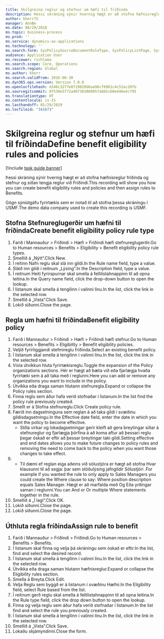 ```yaml
---
title: Skilgreina reglur og stefnur um hæfi til fríðinda
description: Þessi skráning sýnir hvernig hægt er að stofna hæfnisreglur fríðinda og stefnur og síðan tengja reglur við Fríðindi.
author: kherr75
manager: AnnBe
ms.date: 08/29/2018
ms.topic: business-process
ms.prod: ''
ms.service: dynamics-ax-applications
ms.technology: ''
ms.search.form: SysPolicySourceDocumentRuleType, SysPolicyListPage, SysPolicy, HcmBenefitEligibilityPolicy, HcmBenefit
audience: Application User
ms.reviewer: rschloma
ms.search.scope: Core, Operations
ms.search.region: Global
ms.author: kherr
ms.search.validFrom: 2016-06-30
ms.dyn365.ops.version: Version 7.0.0
ms.openlocfilehash: d346c3277e8f19020d6aa96cf6961c4c52ac28fb
ms.sourcegitcommit: 0f530e5f72a40f383868957a6b5cb0e446e4c795
ms.translationtype: HT
ms.contentlocale: is-IS
ms.lasthandoff: 01/29/2019
ms.locfileid: "341673"
---
```

# <a name="define-benefit-eligibility-rules-and-policies"></a><span data-ttu-id="38810-103">Skilgreina reglur og stefnur um hæfi til fríðinda</span><span class="sxs-lookup"><span data-stu-id="38810-103">Define benefit eligibility rules and policies</span></span>

[!include [task guide banner](../../includes/task-guide-banner.md)]

<span data-ttu-id="38810-104">Þessi skráning sýnir hvernig hægt er að stofna hæfnisreglur fríðinda og stefnur og síðan tengja reglur við Fríðindi.</span><span class="sxs-lookup"><span data-stu-id="38810-104">This recording will show you how you can create benefit eligibility rules and policies and then assign rules to Benefits.</span></span>  

<span data-ttu-id="38810-105">Gögn sýniútgáfu fyrirtækis sem er notað til að stofna þessa skráningu í USMF.</span><span class="sxs-lookup"><span data-stu-id="38810-105">The demo data company used to create this recording is USMF.</span></span>


## <a name="create-benefit-eligibility-policy-rule-type"></a><span data-ttu-id="38810-106">Stofna Stefnureglugerðir um hæfni til fríðinda</span><span class="sxs-lookup"><span data-stu-id="38810-106">Create benefit eligibility policy rule type</span></span>
1. <span data-ttu-id="38810-107">Farið í Mannauður > Fríðindi > Hæfi > Fríðindi hæfi stefnureglugerðir.</span><span class="sxs-lookup"><span data-stu-id="38810-107">Go to Human resources > Benefits > Eligibility > Benefit eligibility policy rule types.</span></span>
2. <span data-ttu-id="38810-108">Smellið á „Nýtt“.</span><span class="sxs-lookup"><span data-stu-id="38810-108">Click New.</span></span>
3. <span data-ttu-id="38810-109">Í reitinn Nafn reglu skal slá inn gildi.</span><span class="sxs-lookup"><span data-stu-id="38810-109">In the Rule name field, type a value.</span></span>
4. <span data-ttu-id="38810-110">Sláið inn gildi í reitnum „Lýsing“.</span><span class="sxs-lookup"><span data-stu-id="38810-110">In the Description field, type a value.</span></span>
5. <span data-ttu-id="38810-111">Í reitnum Heiti fyrirspurnar skal smella á fellilistahnappinn til að opna leitina.</span><span class="sxs-lookup"><span data-stu-id="38810-111">In the Query name field, click the drop-down button to open the lookup.</span></span>
6. <span data-ttu-id="38810-112">Í listanum skal smella á tengilinn í valinni línu.</span><span class="sxs-lookup"><span data-stu-id="38810-112">In the list, click the link in the selected row.</span></span>
7. <span data-ttu-id="38810-113">Smellið á „Vista“.</span><span class="sxs-lookup"><span data-stu-id="38810-113">Click Save.</span></span>
8. <span data-ttu-id="38810-114">Lokið síðunni.</span><span class="sxs-lookup"><span data-stu-id="38810-114">Close the page.</span></span>

## <a name="benefit-eligibility-policy"></a><span data-ttu-id="38810-115">Regla um hæfni til fríðinda</span><span class="sxs-lookup"><span data-stu-id="38810-115">Benefit eligibility policy</span></span>
1. <span data-ttu-id="38810-116">Farið í Mannauður > Fríðindi > Hæfi > Fríðindi hæfi stefnur.</span><span class="sxs-lookup"><span data-stu-id="38810-116">Go to Human resources > Benefits > Eligibility > Benefit eligibility policies.</span></span>
2. <span data-ttu-id="38810-117">Veljið fyrirliggjandi stefmireglu fríðinda.</span><span class="sxs-lookup"><span data-stu-id="38810-117">Select an existing benefit policy.</span></span>
3. <span data-ttu-id="38810-118">Í listanum skal smella á tengilinn í valinni línu.</span><span class="sxs-lookup"><span data-stu-id="38810-118">In the list, click the link in the selected row.</span></span>
4. <span data-ttu-id="38810-119">Víxla útvíkkun hluta fyrirtækisreglu.</span><span class="sxs-lookup"><span data-stu-id="38810-119">Toggle the expansion of the Policy organizations sections.</span></span>  <span data-ttu-id="38810-120">Hér er hægt að bæta við eða fjarlægja hvaða fyrirtæki sem á að taka með í reglunni.</span><span class="sxs-lookup"><span data-stu-id="38810-120">Here you can add or remove any organizations you want to include in the policy.</span></span>
5. <span data-ttu-id="38810-121">Útvíkka eða draga saman hlutann stefnuregla.</span><span class="sxs-lookup"><span data-stu-id="38810-121">Expand or collapse the Policy rules section.</span></span>
6. <span data-ttu-id="38810-122">Finna reglu sem áður hafa verið stofnaðar í listanum.</span><span class="sxs-lookup"><span data-stu-id="38810-122">In the list find the policy rule previously created.</span></span>
7. <span data-ttu-id="38810-123">Smellt er á Stofna stefnureglu.</span><span class="sxs-lookup"><span data-stu-id="38810-123">Click Create policy rule.</span></span>
8. <span data-ttu-id="38810-124">Færið inn dagsetninguna sem reglan á að taka gildi í svæðinu gildisdagsetningu.</span><span class="sxs-lookup"><span data-stu-id="38810-124">In the Effective date field, enter the date in which you want the policy to become effective.</span></span>
    * <span data-ttu-id="38810-125">Stilla virkar og lokadagsetningar gerir kleift að gera breytingar síðar á stefnureglur og fjarlægja þörfina á að koma aftur að þessari reglu þegar óskað er eftir að þessar breytingar taki gildi.</span><span class="sxs-lookup"><span data-stu-id="38810-125">Setting effective and end dates allows you to make future changes to policy rules and removing the need to come back to the policy when you want those changes to take effect.</span></span>  
9. 
    * <span data-ttu-id="38810-126">Til dæmi ef reglan eiga aðeins við sölustjóra er hægt að stofna Hvar klausunni til að segja: þar sem stöðulýsing jafngildir Sölustjóri .</span><span class="sxs-lookup"><span data-stu-id="38810-126">For example if you wanted the rule to only apply to Sales Managers you could create the Where clause to say: Where position description equals Sales Manager.</span></span>  <span data-ttu-id="38810-127">Hægt er að marfalda með Og Eða yrðingar saman í reglunni.</span><span class="sxs-lookup"><span data-stu-id="38810-127">You can And or Or multiple Where statements together in the rule.</span></span>  
10. <span data-ttu-id="38810-128">Smellið á „Í lagi“.</span><span class="sxs-lookup"><span data-stu-id="38810-128">Click OK.</span></span>
11. <span data-ttu-id="38810-129">Lokið síðunni.</span><span class="sxs-lookup"><span data-stu-id="38810-129">Close the page.</span></span>
12. <span data-ttu-id="38810-130">Lokið síðunni.</span><span class="sxs-lookup"><span data-stu-id="38810-130">Close the page.</span></span>

## <a name="assign-rule-to-benefit"></a><span data-ttu-id="38810-131">Úthluta regla fríðinda</span><span class="sxs-lookup"><span data-stu-id="38810-131">Assign rule to benefit</span></span>
1. <span data-ttu-id="38810-132">Farið í Mannauður > Fríðindi > Fríðindi.</span><span class="sxs-lookup"><span data-stu-id="38810-132">Go to Human resources > Benefits > Benefits.</span></span>
2. <span data-ttu-id="38810-133">Í listanum skal finna og velja þá skráningu sem óskað er eftir.</span><span class="sxs-lookup"><span data-stu-id="38810-133">In the list, find and select the desired record.</span></span>
3. <span data-ttu-id="38810-134">Í listanum skal smella á tengilinn í valinni línu.</span><span class="sxs-lookup"><span data-stu-id="38810-134">In the list, click the link in the selected row.</span></span>
4. <span data-ttu-id="38810-135">Útvíkka eða draga saman hlutann hæfnisreglur.</span><span class="sxs-lookup"><span data-stu-id="38810-135">Expand or collapse the Eligibility rules section.</span></span>
5. <span data-ttu-id="38810-136">Smella á Breyta.</span><span class="sxs-lookup"><span data-stu-id="38810-136">Click Edit.</span></span>
6. <span data-ttu-id="38810-137">Velja Reglu sem byggð er á listanum í svæðinu Hæfni.</span><span class="sxs-lookup"><span data-stu-id="38810-137">In the Eligibility field, select Rule based from the list.</span></span>
7. <span data-ttu-id="38810-138">Í reitnum gerð reglu skal smella á fellilistahnappinn til að opna leitina.</span><span class="sxs-lookup"><span data-stu-id="38810-138">In the Rule type field, click the drop down button to open the lookup.</span></span>
8. <span data-ttu-id="38810-139">Finna og velja reglu sem áður hafa verið stofnaðar í listanum.</span><span class="sxs-lookup"><span data-stu-id="38810-139">In the list find and select the rule you previously created.</span></span>
9. <span data-ttu-id="38810-140">Í listanum skal smella á tengilinn í valinni línu.</span><span class="sxs-lookup"><span data-stu-id="38810-140">In the list, click the link in the selected row.</span></span>
10. <span data-ttu-id="38810-141">Smellið á „Vista“.</span><span class="sxs-lookup"><span data-stu-id="38810-141">Click Save.</span></span>
11. <span data-ttu-id="38810-142">Lokaðu skjámyndinni.</span><span class="sxs-lookup"><span data-stu-id="38810-142">Close the form.</span></span>

